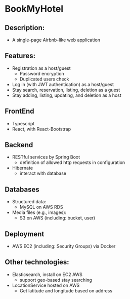 # BookMyHotel
## Description:
  - A single-page Airbnb-like web application

## Features:
  - Registration as a host/guest
    - Password encryption
    - Duplicated users check
  - Log in (with JWT authentication) as a host/guest
  - Stay search, reservation, listing, deletion as a guest
  - Stay adding, listing, updating, and deletion as a host

## FrontEnd
  - Typescript
  - React, with React-Bootstrap

## Backend
  - RESTful services by Spring Boot
    - definition of allowed http requests in configuration 
  - Hibernate
    - interact with database

## Databases
  - Structured data: 
    - MySQL on AWS RDS
  - Media files (e.g., images): 
    - S3 on AWS (including: bucket, user)

## Deployment
  - AWS EC2 (including: Security Groups) via Docker

## Other technologies:
  - Elasticsearch, install on EC2 AWS
    - support geo-based stay searching
  - LocationService hosted on AWS
    - Get latitude and longitude based on address
